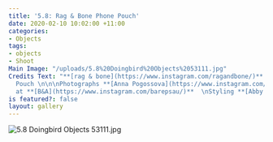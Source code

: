 ```yaml
---
title: '5.8: Rag & Bone Phone Pouch'
date: 2020-02-10 10:02:00 +11:00
categories:
- Objects
tags:
- objects
- Shoot
Main Image: "/uploads/5.8%20Doingbird%20Objects%2053111.jpg"
Credits Text: "**[rag & bone](https://www.instagram.com/ragandbone/)**  Atlas Phone
  Pouch \n\n\nPhotographs **[Anna Pogossova](https://www.instagram.com/annapogossova/)**
  at **[B&A](https://www.instagram.com/barepsau/)**  \nStyling **[Abby Bennett](https://www.instagram.com/bennett_abby/)**"
is featured?: false
layout: gallery
---
```


![5.8 Doingbird Objects 53111.jpg](/uploads/5.8%20Doingbird%20Objects%2053111.jpg)